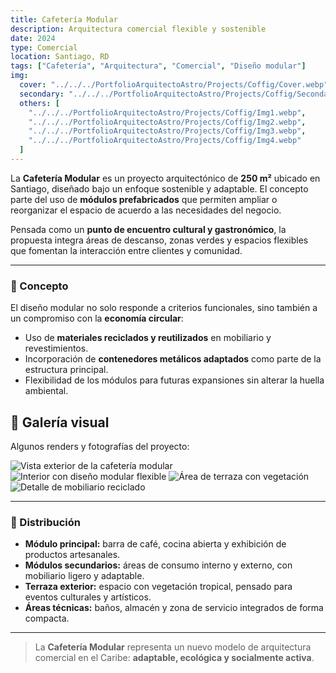 ```yaml
---
title: Cafetería Modular
description: Arquitectura comercial flexible y sostenible
date: 2024
type: Comercial
location: Santiago, RD
tags: ["Cafetería", "Arquitectura", "Comercial", "Diseño modular"]
img:
  cover: "../../../PortfolioArquitectoAstro/Projects/Coffig/Cover.webp"
  secondary: "../../../PortfolioArquitectoAstro/Projects/Coffig/Secondary.webp"
  others: [ 
    "../../../PortfolioArquitectoAstro/Projects/Coffig/Img1.webp", 
    "../../../PortfolioArquitectoAstro/Projects/Coffig/Img2.webp", 
    "../../../PortfolioArquitectoAstro/Projects/Coffig/Img3.webp", 
    "../../../PortfolioArquitectoAstro/Projects/Coffig/Img4.webp"
  ]
---
```


La **Cafetería Modular** es un proyecto arquitectónico de **250 m²** ubicado en Santiago, diseñado bajo un enfoque sostenible y adaptable. El concepto parte del uso de **módulos prefabricados** que permiten ampliar o reorganizar el espacio de acuerdo a las necesidades del negocio.  

Pensada como un **punto de encuentro cultural y gastronómico**, la propuesta integra áreas de descanso, zonas verdes y espacios flexibles que fomentan la interacción entre clientes y comunidad.  

---

### 🌱 Concepto
El diseño modular no solo responde a criterios funcionales, sino también a un compromiso con la **economía circular**:  
- Uso de **materiales reciclados y reutilizados** en mobiliario y revestimientos.  
- Incorporación de **contenedores metálicos adaptados** como parte de la estructura principal.  
- Flexibilidad de los módulos para futuras expansiones sin alterar la huella ambiental.  


## 📸 Galería visual
Algunos renders y fotografías del proyecto:  
<div class="grid grid-cols-1 sm:grid-cols-2 gap-6 my-6">
  <img 
    src="../../../PortfolioArquitectoAstro/Projects/Coffig/Img1.webp" 
    alt="Vista exterior de la cafetería modular"
    class="w-full h-full rounded-xl shadow-md object-cover hover:scale-105 transition-transform duration-500"
  />
  <img 
    src="../../../PortfolioArquitectoAstro/Projects/Coffig/Img2.webp" 
    alt="Interior con diseño modular flexible"
    class="w-full h-full rounded-xl shadow-md object-cover hover:scale-105 transition-transform duration-500"
  />
  <img 
    src="../../../PortfolioArquitectoAstro/Projects/Coffig/Img3.webp" 
    alt="Área de terraza con vegetación"
    class="w-full h-full rounded-xl shadow-md object-cover hover:scale-105 transition-transform duration-500"
  />
  <img 
    src="../../../PortfolioArquitectoAstro/Projects/Coffig/Img4.webp" 
    alt="Detalle de mobiliario reciclado"
    class="w-full h-full rounded-xl shadow-md object-cover hover:scale-105 transition-transform duration-500"
  />
</div>


---

### 📐 Distribución
- **Módulo principal:** barra de café, cocina abierta y exhibición de productos artesanales.  
- **Módulos secundarios:** áreas de consumo interno y externo, con mobiliario ligero y adaptable.  
- **Terraza exterior:** espacio con vegetación tropical, pensado para eventos culturales y artísticos.  
- **Áreas técnicas:** baños, almacén y zona de servicio integrados de forma compacta.  

---

> La **Cafetería Modular** representa un nuevo modelo de arquitectura comercial en el Caribe: **adaptable, ecológica y socialmente activa**.


